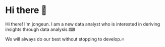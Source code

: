 # Hi there 👋
Hi there! I'm jongeun.
I am a new data analyst who is interested in deriving insights through data analysis.⌨

We will always do our best without stopping to develop.🔥
